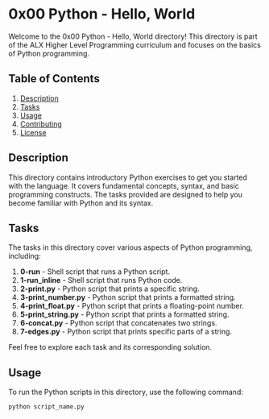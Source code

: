 # 0x00 Python - Hello, World

Welcome to the 0x00 Python - Hello, World directory! This directory is part of the ALX Higher Level Programming curriculum and focuses on the basics of Python programming.

## Table of Contents

1. [Description](#description)
2. [Tasks](#tasks)
3. [Usage](#usage)
4. [Contributing](#contributing)
5. [License](#license)

## Description

This directory contains introductory Python exercises to get you started with the language. It covers fundamental concepts, syntax, and basic programming constructs. The tasks provided are designed to help you become familiar with Python and its syntax.

## Tasks

The tasks in this directory cover various aspects of Python programming, including:

1. **0-run** - Shell script that runs a Python script.
2. **1-run_inline** - Shell script that runs Python code.
3. **2-print.py** - Python script that prints a specific string.
4. **3-print_number.py** - Python script that prints a formatted string.
5. **4-print_float.py** - Python script that prints a floating-point number.
6. **5-print_string.py** - Python script that prints a formatted string.
7. **6-concat.py** - Python script that concatenates two strings.
8. **7-edges.py** - Python script that prints specific parts of a string.

Feel free to explore each task and its corresponding solution.

## Usage

To run the Python scripts in this directory, use the following command:

```bash
python script_name.py

